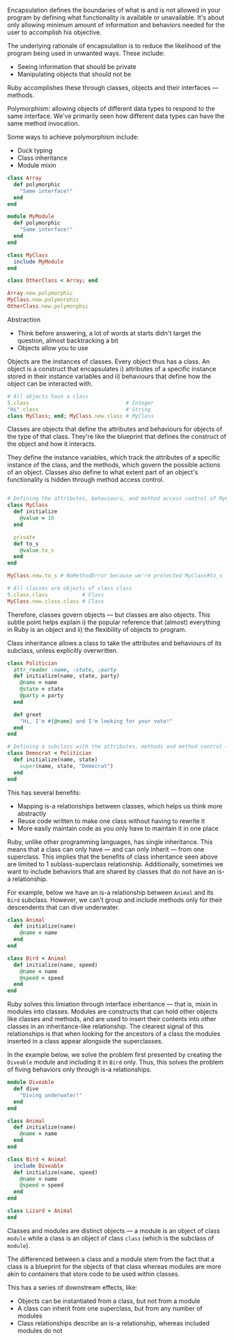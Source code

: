 Encapsulation defines the boundaries of what is and is not allowed in your program by defining what functionality is available or unavailable. It's about only allowing minimum amount of information and behaviors needed for the user to accomplish his objective.

The underlying rationale of encapsulation is to reduce the likelihood of the program being used in unwanted ways. These include:
- Seeing information that should be private
- Manipulating objects that should not be

Ruby accomplishes these through classes, objects and their interfaces — methods.

Polymorphism: allowing objects of different data types to respond to the same interface. We've primarily seen how different data types can have the same method invocation.

Some ways to achieve polymorphism include:
- Duck typing
- Class inheritance
- Module mixin

```ruby
class Array
  def polymorphic
    "Same interface!"
  end
end

module MyModule
  def polymorphic
    "Same interface!"
  end
end

class MyClass
  include MyModule
end

class OtherClass < Array; end

Array.new.polymorphic
MyClass.new.polymorphic
OtherClass.new.polymorphic
```

Abstraction
- Think before answering, a lot of words at starts didn't target the question, almost backtracking a bit
- Objects allow you to use




Objects are the instances of classes. Every object thus has a class. An object is a construct that encapsulates i) attributes of a specific instance stored in their instance variables and ii) behaviours that define how the object can be interacted with.

```ruby
# All objects have a class
5.class                               # Integer
"Hi".class                            # String
class MyClass; end; MyClass.new.class # MyClass
```

Classes are objects that define the attributes and behaviours for objects of the type of that class. They're like the blueprint that defines the construct of the object and how it interacts.

They define the instance variables, which track the attributes of a specific instance of the class, and the methods, which govern the possible actions of an object. Classes also define to what extent part of an object's functionality is hidden through method access control.

```ruby

# Defining the attributes, behaviours, and method access control of MyClass class
class MyClass
  def initialize
    @value = 10
  end

  private
  def to_s
    @value.to_s
  end
end

MyClass.new.to_s # NoMethodError because we're protected MyClass#to_s

# All classes are objects of class class
5.class.class           # Class
MyClass.new.class.class # Class
```

Therefore, classes govern objects — but classes are also objects. This subtle point helps explain i) the popular reference that (almost) everything in Ruby is an object and ii) the flexibility of objects to program.



Class inheritance allows a class to take the attributes and behaviours of its subclass, unless explicitly overwritten.

```ruby
class Politician
  attr_reader :name, :state, :party
  def initialize(name, state, party)
    @name = name
    @state = state
    @party = party
  end

  def greet
    "Hi, I'm #{@name} and I'm looking for your vote!"
  end
end

# Defining a subclass with the attributes, methods and method control — but a more efficient initialize
class Democrat < Politician
  def initialize(name, state)
    super(name, state, "Democrat")
  end
end
```

This has several benefits:

- Mapping is-a relationships between classes, which helps us think more abstractly
- Reuse code written to make one class without having to rewrite it
- More easily maintain code as you only have to maintain it in one place



Ruby, unlike other programming languages, has single inheritance. This means that a class can only have — and can only inherit — from one superclass. This implies that the benefits of class inheritance seen above are limited to 1 sublass-superclass relationship. Additionally, sometimes we want to include behaviors that are shared by classes that do not have an is-a relationship.

For example, below we have an is-a relationship between `Animal` and its `Bird` subclass. However, we can't group and include methods only for their descendents that can dive underwater.

```ruby
class Animal
  def initialize(name)
    @name = name
  end
end

class Bird < Animal
  def initialize(name, speed)
    @name = name
    @speed = speed
  end
end
```

Ruby solves this limiation through interface inheritance — that is, mixin in modules into classes. Modules are constructs that can hold other objects like classes and methods, and are used to insert their contents into other classes in an inheritance-like relationship. The clearest signal of this relationships is that when looking for the ancestors of a class the modules inserted in a class appear alongside the superclasses.

In the example below, we solve the problem first presented by creating the `Diveable` module and including it in `Bird` only. Thus, this solves the problem of fiving behaviors only through is-a relationships.

```ruby
module Diveable
  def dive
    "Diving underwater!"
  end
end

class Animal
  def initialize(name)
    @name = name
  end
end

class Bird < Animal
  include Diveable
  def initialize(name, speed)
    @name = name
    @speed = speed
  end
end

class Lizard < Animal
end
```



Classes and modules are distinct objects — a module is an object of class `module` while a class is an object of class `class` (which is the subclass of `module`).

The differenced between a class and a module stem from the fact that a class is a blueprint for the objects of that class whereas modules are more akin to containers that store code to be used within classes.

This has a series of downstream effects, like:
- Objects can be instantiated from a class, but not from a module
- A class can inherit from one superclass, but from any number of modules
- Class relationships describe an is-a relationship, whereas included modules do not